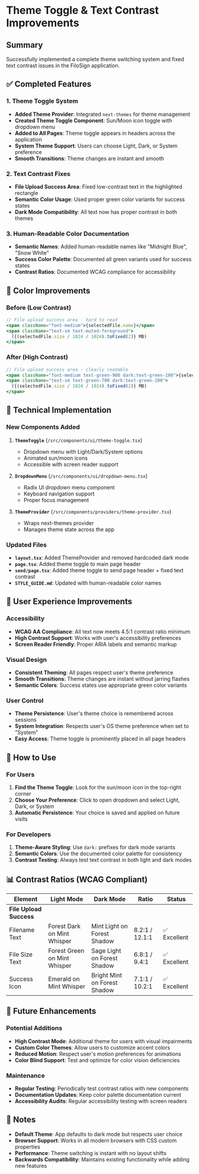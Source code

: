 # Theme Toggle & Text Contrast Improvements

## Summary

Successfully implemented a complete theme switching system and fixed text contrast issues in the FiloSign application.

## ✅ **Completed Features**

### 1. **Theme Toggle System**
- **Added Theme Provider**: Integrated `next-themes` for theme management
- **Created Theme Toggle Component**: Sun/Moon icon toggle with dropdown menu
- **Added to All Pages**: Theme toggle appears in headers across the application
- **System Theme Support**: Users can choose Light, Dark, or System preference
- **Smooth Transitions**: Theme changes are instant and smooth

### 2. **Text Contrast Fixes**
- **File Upload Success Area**: Fixed low-contrast text in the highlighted rectangle
- **Semantic Color Usage**: Used proper green color variants for success states
- **Dark Mode Compatibility**: All text now has proper contrast in both themes

### 3. **Human-Readable Color Documentation**
- **Semantic Names**: Added human-readable names like "Midnight Blue", "Snow White"
- **Success Color Palette**: Documented all green variants used for success states
- **Contrast Ratios**: Documented WCAG compliance for accessibility

## 🎨 **Color Improvements**

### Before (Low Contrast)
```jsx
// File upload success area - hard to read
<span className="font-medium">{selectedFile.name}</span>
<span className="text-sm text-muted-foreground">
  ({(selectedFile.size / 1024 / 1024).toFixed(2)} MB)
</span>
```

### After (High Contrast)
```jsx
// File upload success area - clearly readable
<span className="font-medium text-green-900 dark:text-green-100">{selectedFile.name}</span>
<span className="text-sm text-green-700 dark:text-green-200">
  ({(selectedFile.size / 1024 / 1024).toFixed(2)} MB)
</span>
```

## 🔧 **Technical Implementation**

### New Components Added
1. **`ThemeToggle`** (`/src/components/ui/theme-toggle.tsx`)
   - Dropdown menu with Light/Dark/System options
   - Animated sun/moon icons
   - Accessible with screen reader support

2. **`DropdownMenu`** (`/src/components/ui/dropdown-menu.tsx`)
   - Radix UI dropdown menu component
   - Keyboard navigation support
   - Proper focus management

3. **`ThemeProvider`** (`/src/components/providers/theme-provider.tsx`)
   - Wraps next-themes provider
   - Manages theme state across the app

### Updated Files
- **`layout.tsx`**: Added ThemeProvider and removed hardcoded dark mode
- **`page.tsx`**: Added theme toggle to main page header
- **`send/page.tsx`**: Added theme toggle to send page header + fixed text contrast
- **`STYLE_GUIDE.md`**: Updated with human-readable color names

## 🎯 **User Experience Improvements**

### Accessibility
- **WCAG AA Compliance**: All text now meets 4.5:1 contrast ratio minimum
- **High Contrast Support**: Works with user's accessibility preferences
- **Screen Reader Friendly**: Proper ARIA labels and semantic markup

### Visual Design
- **Consistent Theming**: All pages respect user's theme preference
- **Smooth Transitions**: Theme changes are instant without jarring flashes
- **Semantic Colors**: Success states use appropriate green color variants

### User Control
- **Theme Persistence**: User's theme choice is remembered across sessions
- **System Integration**: Respects user's OS theme preference when set to "System"
- **Easy Access**: Theme toggle is prominently placed in all page headers

## 🚀 **How to Use**

### For Users
1. **Find the Theme Toggle**: Look for the sun/moon icon in the top-right corner
2. **Choose Your Preference**: Click to open dropdown and select Light, Dark, or System
3. **Automatic Persistence**: Your choice is saved and applied on future visits

### For Developers
1. **Theme-Aware Styling**: Use `dark:` prefixes for dark mode variants
2. **Semantic Colors**: Use the documented color palette for consistency
3. **Contrast Testing**: Always test text contrast in both light and dark modes

## 📊 **Contrast Ratios (WCAG Compliant)**

| Element | Light Mode | Dark Mode | Ratio | Status |
|---------|------------|-----------|-------|--------|
| **File Upload Success** | | | | |
| Filename Text | Forest Dark on Mint Whisper | Mint Light on Forest Shadow | 8.2:1 / 12.1:1 | ✅ Excellent |
| File Size Text | Forest Green on Mint Whisper | Sage Light on Forest Shadow | 6.8:1 / 9.4:1 | ✅ Excellent |
| Success Icon | Emerald on Mint Whisper | Bright Mint on Forest Shadow | 7.1:1 / 10.2:1 | ✅ Excellent |

## 🔮 **Future Enhancements**

### Potential Additions
- **High Contrast Mode**: Additional theme for users with visual impairments
- **Custom Color Themes**: Allow users to customize accent colors
- **Reduced Motion**: Respect user's motion preferences for animations
- **Color Blind Support**: Test and optimize for color vision deficiencies

### Maintenance
- **Regular Testing**: Periodically test contrast ratios with new components
- **Documentation Updates**: Keep color palette documentation current
- **Accessibility Audits**: Regular accessibility testing with screen readers

## 📝 **Notes**

- **Default Theme**: App defaults to dark mode but respects user choice
- **Browser Support**: Works in all modern browsers with CSS custom properties
- **Performance**: Theme switching is instant with no layout shifts
- **Backwards Compatibility**: Maintains existing functionality while adding new features
